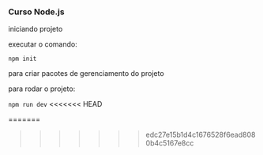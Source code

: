 ### Curso Node.js

iniciando projeto

executar o comando:

`npm init`

para criar pacotes de gerenciamento do projeto

para rodar o projeto:

`npm run dev`
<<<<<<< HEAD

=======
>>>>>>> edc27e15b1d4c1676528f6ead8080b4c5167e8cc

